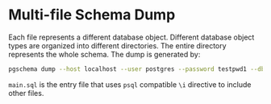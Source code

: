 # Multi-file Schema Dump

Each file represents a different database object. Different database object types are organized into different directories. The entire directory represents
the whole schema. The dump is generated by:

```bash
pgschema dump --host localhost --user postgres --password testpwd1 --db employee --multi-file --file main.sql
```

`main.sql` is the entry file that uses `psql` compatible `\i` directive to include other files.
